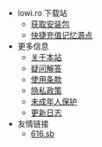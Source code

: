 - lowi.ro 下载站
  - [获取安装包](/)
  - [快捷充值记忆源点](purchase.md)
- 更多信息
  - [关于本站](about.md)
  - [疑问解答](faq.md)
  - [使用条款](tos.md)
  - [隐私政策](privacy.md)
  - [未成年人保护](minor.md)
  - [更新日志](changelog.md)
- 友情链接
  - [616.sb](https://616.sb)

